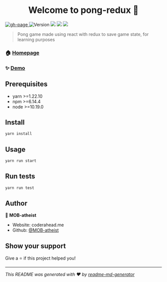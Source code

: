 <h1 align="center">Welcome to pong-redux 👋</h1>
<p>
  <a href="https://github.com/MOB-atheist/pong-redux/actions/workflows/node.js.yml" target="blank">
    <img alt="gh-page" src="https://github.com/MOB-atheist/pong-redux/actions/workflows/node.js.yml/badge.svg" />
  </a>
  <img alt="Version" src="https://img.shields.io/badge/version-0.1.0-blue.svg?cacheSeconds=2592000" />
  <img src="https://img.shields.io/badge/yarn-%3E%3D1.22.10-blue.svg" />
  <img src="https://img.shields.io/badge/npm-%3E%3D6.14.4-blue.svg" />
  <img src="https://img.shields.io/badge/node-%3E%3D10.19.0-blue.svg" />
</p>

> Pong game made using react with redux to save game state, for learning purposes

### 🏠 [Homepage](https://mob-atheist.github.io/pong-redux/)

### ✨ [Demo](https://mob-atheist.github.io/pong-redux/)

## Prerequisites

- yarn >=1.22.10
- npm >=6.14.4
- node >=10.19.0

## Install

```sh
yarn install
```

## Usage

```sh
yarn run start
```

## Run tests

```sh
yarn run test
```

## Author

👤 **MOB-atheist**

- Website: coderahead.me
- Github: [@MOB-atheist](https://github.com/MOB-atheist)

## Show your support

Give a ⭐️ if this project helped you!

---

_This README was generated with ❤️ by [readme-md-generator](https://github.com/kefranabg/readme-md-generator)_
